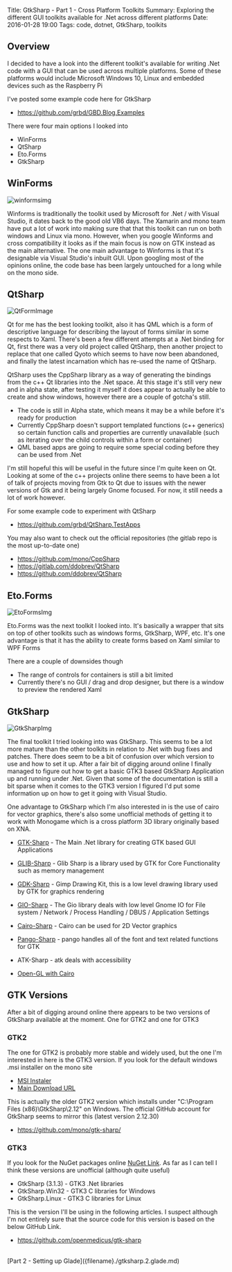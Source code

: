 Title: GtkSharp - Part 1 - Cross Platform Toolkits
Summary: Exploring the different GUI toolkits available for .Net across different platforms
Date: 2016-01-28 19:00
Tags: code, dotnet, GtkSharp, toolkits

## Overview

I decided to have a look into the different toolkit's available for writing .Net code with a GUI that can be used across
multiple platforms. Some of these platforms would include Microsoft Windows 10, Linux and embedded devices such as the Raspberry Pi

I've posted some example code here for GtkSharp

  * <https://github.com/grbd/GBD.Blog.Examples>

There were four main options I looked into

  * WinForms
  * QtSharp
  * Eto.Forms
  * GtkSharp

## WinForms

![winformsimg]({filename}/static/code/gtksharp.1.toolkits/WinForms1.png)

Winforms is traditionally the toolkit used by Microsoft for .Net / with Visual Studio, it dates back to the good old VB6 days.
The Xamarin and mono team have put a lot of work into making sure that that this toolkit can run on both windows and Linux via mono.
However, when you google Winforms and cross compatibility it looks as if the main focus is now on GTK instead as the main alternative.
The one main advantage to Winforms is that it's designable via Visual Studio's inbuilt GUI. Upon googling most of the opinions online, the code base has been largely untouched for a long while on the mono side.

## QtSharp

![QtFormImage]({filename}/static/code/gtksharp.1.toolkits/QtForm1.png)

Qt for me has the best looking toolkit, also it has QML which is a form of descriptive language for describing the layout of forms similar in some respects to Xaml.
There's been a few different attempts at a .Net binding for Qt, first there was a very old project called QtSharp, then another project
to replace that one called Qyoto which seems to have now been abandoned, and finally the latest incarnation which has re-used the name of QtSharp.

QtSharp uses the CppSharp library as a way of generating the bindings from the c++ Qt libraries into the .Net space.
At this stage it's still very new and in alpha state, after testing it myself it does appear to actually be able to create and show windows, however there are a couple of gotcha's still.

  * The code is still in Alpha state, which means it may be a while before it's ready for production
  * Currently CppSharp doesn't support templated functions (c++ generics) so certain function calls and properties are currently unavailable (such as iterating over the child controls within a form or container)
  * QML based apps are going to require some special coding before they can be used from .Net

I'm still hopeful this will be useful in the future since I'm quite keen on Qt. Looking at some of the c++ projects online there seems to have been a lot of talk of projects moving from Gtk to Qt due to issues with the newer versions of Gtk and it being largely Gnome focused.
For now, it still needs a lot of work however.

For some example code to experiment with QtSharp

  * <https://github.com/grbd/QtSharp.TestApps>

You may also want to check out the official repositories
(the gitlab repo is the most up-to-date one)

  * <https://github.com/mono/CppSharp>
  * <https://gitlab.com/ddobrev/QtSharp>
  * <https://github.com/ddobrev/QtSharp>

## Eto.Forms

![EtoFormsImg]({filename}/static/code/gtksharp.1.toolkits/EtoForm1.png)

Eto.Forms was the next toolkit I looked into.
It's basically a wrapper that sits on top of other toolkits such as windows forms, GtkSharp, WPF, etc.
It's one advantage is that it has the ability to create forms based on Xaml similar to WPF Forms

There are a couple of downsides though


  * The range of controls for containers is still a bit limited
  * Currently there's no GUI / drag and drop designer, but there is a window to preview the rendered Xaml

## GtkSharp

![GtkSharpImg]({filename}/static/code/gtksharp.1.toolkits/GtkSharp1.png)

The final toolkit I tried looking into was GtkSharp. This seems to be a lot more mature than the other toolkits in relation to .Net with bug fixes and patches.
There does seem to be a bit of confusion over which version to use and how to set it up.
After a fair bit of digging around online I finally managed to figure out how to get a basic GTK3 based GtkSharp Application up and running
under .Net. Given that some of the documentation is still a bit sparse when it comes to the GTK3 version I figured I'd put some information
up on how to get it going with Visual Studio.

One advantage to GtkSharp which I'm also interested in is the use of cairo for vector graphics, there's also some unofficial methods of getting it to work with Monogame which is a cross platform 3D library originally based on XNA.

  * [GTK-Sharp](http://www.mono-project.com/docs/gui/gtksharp/) - The Main .Net library for creating GTK based GUI Applications
  * [GLIB-Sharp](https://developer.gnome.org/glib/2.46/) - Glib Sharp is a library used by GTK for Core Functionality such as memory management
  * [GDK-Sharp](https://en.wikipedia.org/wiki/GDK) - Gimp Drawing Kit, this is a low level drawing library used by GTK for graphics rendering
  * [GIO-Sharp](https://developer.gnome.org/gio/2.47/) - The Gio library deals with low level Gnome IO for File system / Network / Process Handling / DBUS / Application Settings

  * [Cairo-Sharp](http://www.mono-project.com/docs/tools+libraries/libraries/Mono.Cairo/) - Cairo can be used for 2D Vector graphics
  * [Pango-Sharp](http://www.mono-project.com/archived/pangobeginners/) - pango handles all of the font and text related functions for GTK
  * ATK-Sharp - atk deals with accessibility
  * [Open-GL with Cairo](http://cairographics.org/OpenGL/)

## GTK Versions

After a bit of digging around online there appears to be two versions of GtkSharp available at the moment.
One for GTK2 and one for GTK3

### GTK2

The one for GTK2 is probably more stable and widely used, but the one I'm interested in here is the GTK3 version.
If you look for the default windows .msi installer on the mono site

  * [MSI Instaler](http://www.mono-project.com/docs/gui/gtksharp/installer-for-net-framework/)
  * [Main Download URL](http://www.mono-project.com/download/#download-win)

This is actually the older GTK2 version which installs under "C:\Program Files (x86)\GtkSharp\2.12\" on Windows.
The official GitHub account for GtkSharp seems to mirror this (latest version 2.12.30)

  * <https://github.com/mono/gtk-sharp/>

### GTK3

If you look for the NuGet packages online [NuGet Link](https://www.nuget.org/packages?q=gtk-sharp).
As far as I can tell I think these versions are unofficial (although quite useful)

  * GtkSharp (3.1.3) - GTK3 .Net libraries
  * GtkSharp.Win32 - GTK3 C libraries for Windows
  * GtkSharp.Linux - GTK3 C libraries for Linux

This is the version I'll be using in the following articles.
I suspect although I'm not entirely sure that the source code for this version is based on the below GitHub Link.

  * <https://github.com/openmedicus/gtk-sharp>

<br>
[Part 2 - Setting up Glade]({filename}./gtksharp.2.glade.md)
